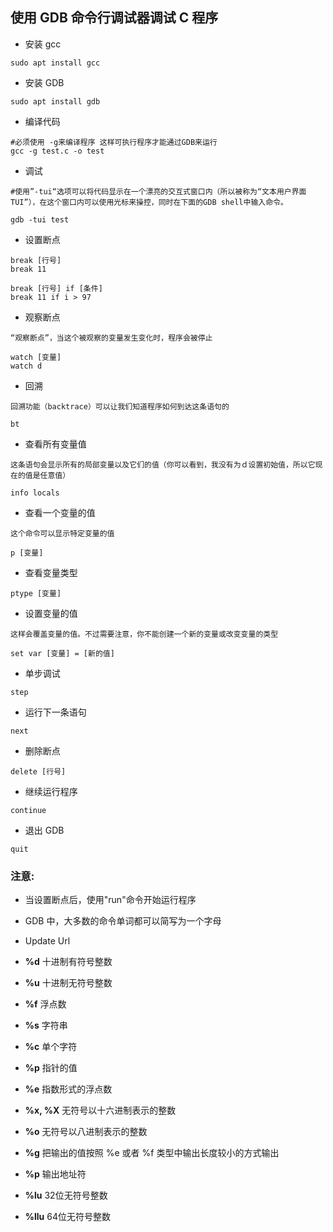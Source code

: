## 使用 GDB 命令行调试器调试 C 程序

- 安装 gcc

```
sudo apt install gcc

```

- 安装 GDB

```
sudo apt install gdb

```

- 编译代码

```
#必须使用 -g来编译程序 这样可执行程序才能通过GDB来运行
gcc -g test.c -o test
```

- 调试

```
#使用”-tui“选项可以将代码显示在一个漂亮的交互式窗口内（所以被称为“文本用户界面 TUI”），在这个窗口内可以使用光标来操控，同时在下面的GDB shell中输入命令。

gdb -tui test

```

- 设置断点

```
break [行号]
break 11

break [行号] if [条件]
break 11 if i > 97
```

- 观察断点

```
“观察断点”，当这个被观察的变量发生变化时，程序会被停止

watch [变量]
watch d
```

- 回溯

```
回溯功能（backtrace）可以让我们知道程序如何到达这条语句的

bt
```

- 查看所有变量值

```
这条语句会显示所有的局部变量以及它们的值（你可以看到，我没有为ｄ设置初始值，所以它现在的值是任意值）

info locals
```

- 查看一个变量的值

```
这个命令可以显示特定变量的值

p [变量]
```

- 查看变量类型

```
ptype [变量]
```

- 设置变量的值

```
这样会覆盖变量的值。不过需要注意，你不能创建一个新的变量或改变变量的类型

set var [变量] = [新的值]
```

- 单步调试

```
step
```

- 运行下一条语句

```
next
```

- 删除断点

```
delete [行号]
```

- 继续运行程序

```
continue
```

- 退出 GDB

```
quit
```

### 注意:

- 当设置断点后，使用"run"命令开始运行程序
- GDB 中，大多数的命令单词都可以简写为一个字母
- Update Url



- **%d** 十进制有符号整数
- **%u** 十进制无符号整数
- **%f** 浮点数
- **%s** 字符串
- **%c** 单个字符
- **%p** 指针的值
- **%e** 指数形式的浮点数
- **%x, %X** 无符号以十六进制表示的整数
- **%o** 无符号以八进制表示的整数
- **%g** 把输出的值按照 %e 或者 %f 类型中输出长度较小的方式输出
- **%p** 输出地址符
- **%lu** 32位无符号整数
- **%llu** 64位无符号整数

